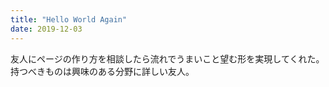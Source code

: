 ```yaml
---
title: "Hello World Again"
date: 2019-12-03
---
```


友人にページの作り方を相談したら流れでうまいこと望む形を実現してくれた。持つべきものは興味のある分野に詳しい友人。
